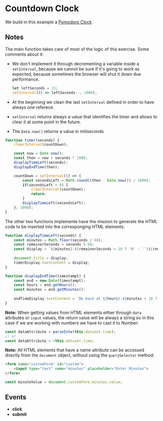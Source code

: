 # Countdown Clock

We build in this example a [Pomodoro Clock][1]

## Notes

The main function takes care of most of the logic of this exercise. Some comments about it:

* We don't implement it through decrementing a variable inside a `setInterval`, because 
we cannot be sure if it's going to work as expected, because sometimes the browser
will shut it down due performance.
	
	```javascript
	let leftSeconds = 15;
	setInterval(() => leftSeconds--, 1000);
	```

* At the beginning we clean the last `setInterval` defined in order to have always 
one referece.
* `setInterval` returns always a value that identifies the timer and allows to clear it
at some point in the future. 
* The `Date.now()` returns a value in miliseconds

```javascript
function timer(seconds) {
	clearInterval(countDown);

	const now = Date.now();		
	const then = now + seconds * 1000;
	displayTimeLeft(seconds);
	displayEndTime(then);

	countDown = setInterval(() => {
		const secondsLeft = Math.round((then - Date.now()) / 1000);
		if(secondsLeft < 0) {
			clearInterval(countDown);
			return;
		}
		displayTimeLeft(secondsLeft);
	}, 1000);
}
```

The other two functions implemente have the mission to generate the HTML code 
to be inserted into the corresponging HTML elements:

```javascript
function displayTimeLeft(seconds) {
	const minutes = Math.floor(seconds / 60);
	const remainerSeconds = seconds % 60;
	const display = `${minutes}:${remainerSeconds < 10 ? '0' : ''}${remainerSeconds}`;
	
	document.title = display;
	timerDisplay.textContent = display;
}

function displayEndTime(timestampt) {
	const end = new Date(timestampt);
	const hours = end.getHours();
	const minutes = end.getMinutes();
	
	endTimeDisplay.textContent = `Be back at ${hours}:${minutes < 10 ? '0' : ''}${minutes}`;
}
```

**Note:** When getting values from HTML elements either through `data` attributes or 
`input` values, the return value will be always a string so in this case if we are working with numbers
we have to cast it to Number:

```javascript
const dataAttribute = parseInte(this.dataset.time);
// or
const dataAttribute = +this.dataset.time;
```

**Note:** All HTML elements that have a name attribute can be accessed directly from
the `document` object, without using the `querySelector` method:

```html
<form name="customForm" id="custom">
	<input type="text" name="minutes" placeholder="Enter Minutes">
</form>
```

```javascript
const minuteValue = document.customForm.minutes.value;
```

## Events
* **click**
* **submit**

[1]:https://en.wikipedia.org/wiki/Pomodoro_Technique